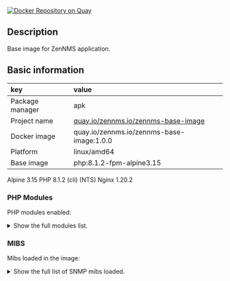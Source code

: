 [![Docker Repository on Quay](https://quay.io/repository/zennms.io/zennms-base-image/status "Docker Repository on Quay")](https://quay.io/repository/zennms.io/zennms-base-image)

## Description

Base image for ZenNMS application.

## Basic information

| key             | value                                                                               |
| :---------------| :---------------------------------------------------------------------------------- |
| Package manager |  apk                                                                                |
| Project name    |  [quay.io/zennms.io/zennms-base-image](HTTPS://quay.io/zennms.io/zennms-base-image) |
| Docker image    |  quay.io/zennms.io/zennms-base-image:1.0.0                                          |
| Platform        |  linux/amd64                                                                        |
| Base image      |  php:8.1.2-fpm-alpine3.15                                                           |

Alpine 3.15
PHP 8.1.2 (cli) (NTS)
Nginx 1.20.2

### PHP Modules

PHP modules enabled:

<details>
  <summary>Show the full modules list.</summary>
  <ul>
    <li>bcmath</li>
    <li>Core</li>
    <li>ctype</li>
    <li>curl</li>
    <li>date</li>
    <li>dom</li>
    <li>fileinfo</li>
    <li>filter</li>
    <li>ftp</li>
    <li>hash</li>
    <li>iconv</li>
    <li>json</li>
    <li>libxml</li>
    <li>mbstring</li>
    <li>mysqlnd</li>
    <li>openssl</li>
    <li>pcre</li>
    <li>PDO</li>
    <li>pdo_sqlite</li>
    <li>pgsql</li>
    <li>Phar</li>
    <li>posix</li>
    <li>readline</li>
    <li>redis</li>
    <li>Reflection</li>
    <li>session</li>
    <li>SimpleXML</li>
    <li>snmp</li>
    <li>sodium</li>
    <li>SPL</li>
    <li>sqlite3</li>
    <li>standard</li>
    <li>tokenizer</li>
    <li>xml</li>
    <li>xmlreader</li>
    <li>xmlwriter</li>
    <li>zlib</li>
  </ul> 
</details>
  
### MIBS

Mibs loaded in the image:

<details>
  <summary>Show the full list of SNMP mibs loaded.</summary>
  <ul>
    <li>AGENTX-MIB</li>
    <li>BRIDGE-MIB</li>
    <li>BRIDGE-OPT-MIB</li>
    <li>BRIDGEEXT-MIB</li>
    <li>DISMAN-EVENT-MIB</li>
    <li>DISMAN-EXPRESSION-MIB</li>
    <li>DISMAN-NSLOOKUP-MIB</li>
    <li>DISMAN-PING-MIB</li>
    <li>DISMAN-SCHEDULE-MIB</li>
    <li>DISMAN-SCRIPT-MIB</li>
    <li>DISMAN-TRACEROUTE-MIB</li>
    <li>ENTITY-MIB</li>
    <li>ENTITY-SENSOR-MIB</li>
    <li>ENTITY-STATE-MIB</li>
    <li>ENTITY-STATE-TC</li>
    <li>ENTITY-STATE-TC-MIB</li>
    <li>EtherLike-MIB</li>
    <li>HCNUM-TC</li>
    <li>HOST-RESOURCES-MIB</li>
    <li>HOST-RESOURCES-TYPES</li>
    <li>IANA-ADDRESS-FAMILY-NUMBERS-MIB</li>
    <li>IANA-LANGUAGE-MIB</li>
    <li>IANA-RTPROTO-MIB</li>
    <li>IANAifType-MIB</li>
    <li>IF-INVERTED-STACK-MIB</li>
    <li>IF-MIB</li>
    <li>INET-ADDRESS-MIB</li>
    <li>IP-FORWARD-MIB</li>
    <li>IP-MIB</li>
    <li>IPV6-FLOW-LABEL-MIB</li>
    <li>IPV6-ICMP-MIB</li>
    <li>IPV6-MIB</li>
    <li>IPV6-TC</li>
    <li>IPV6-TCP-MIB</li>
    <li>IPV6-UDP-MIB</li>
    <li>LM-SENSORS-MIB</li>
    <li>MTA-MIB</li>
    <li>NET-SNMP-AGENT-MIB</li>
    <li>NET-SNMP-EXAMPLES-MIB</li>
    <li>NET-SNMP-EXTEND-MIB</li>
    <li>NET-SNMP-MIB</li>
    <li>NET-SNMP-MONITOR-MIB</li>
    <li>NET-SNMP-PASS-MIB</li>
    <li>NET-SNMP-PERIODIC-NOTIFY-MIB</li>
    <li>NET-SNMP-SYSTEM-MIB</li>
    <li>NET-SNMP-TC</li>
    <li>NET-SNMP-VACM-MIB</li>
    <li>NETWORK-SERVICES-MIB</li>
    <li>NOTIFICATION-LOG-MIB</li>
    <li>RADIUS-ACC-CLIENT-MIB</li>
    <li>RADIUS-ACC-SERVER-MIB</li>
    <li>RADIUS-ACC-SERVER-MIB-IPV6</li>
    <li>RADIUS-ACCOUNTING-MIB</li>
    <li>RADIUS-ACCT-CLIENT-MIB</li>
    <li>RADIUS-ACCT-SERVER-MIB</li>
    <li>RADIUS-AUTH-CLIENT-MIB</li>
    <li>RADIUS-AUTH-CLIENT-MIB-IPV6</li>
    <li>RADIUS-AUTH-SERVER-MIB</li>
    <li>RADIUS-AUTH-SERVER-MIB-IPV6</li>
    <li>RADIUS-DYNAUTH-CLIENT-MIB</li>
    <li>RADIUS-DYNAUTH-SERVER-MIB</li>
    <li>RADIUS-STAT-MIB</li>
    <li>RFC-1215</li>
    <li>RFC1155-SMI</li>
    <li>RFC1212</li>
    <li>RFC1213-MIB</li>
    <li>RFC1381-MIB</li>
    <li>RFC1382-MIB</li>
    <li>RFC1414-MIB</li>
    <li>RMON-MIB</li>
    <li>SCTP-MIB</li>
    <li>SMUX-MIB</li>
    <li>SNMP-COMMUNITY-MIB</li>
    <li>SNMP-FRAMEWORK-MIB</li>
    <li>SNMP-MPD-MIB</li>
    <li>SNMP-NOTIFICATION-MIB</li>
    <li>SNMP-PROXY-MIB</li>
    <li>SNMP-TARGET-MIB</li>
    <li>SNMP-TLS-TM-MIB</li>
    <li>SNMP-TSM-MIB</li>
    <li>SNMP-USER-BASED-SM-MIB</li>
    <li>SNMP-USM-AES-MIB</li>
    <li>SNMP-USM-DH-OBJECTS-MIB</li>
    <li>SNMP-USM-HMAC-SHA2-MIB</li>
    <li>SNMP-VIEW-BASED-ACM-MIB</li>
    <li>SNMPv2-CONF</li>
    <li>SNMPv2-MIB</li>
    <li>SNMPv2-SMI</li>
    <li>SNMPv2-TC</li>
    <li>SNMPv2-TM</li>
    <li>TCP-MIB</li>
    <li>TOKENRING-MIB</li>
    <li>TOKENRING-STATION-SR-MIB</li>
    <li>TRANSPORT-ADDRESS-MIB</li>
    <li>TUNNEL-MIB</li>
    <li>UCD-DEMO-MIB</li>
    <li>UCD-DISKIO-MIB</li>
    <li>UCD-DLMOD-MIB</li>
    <li>UCD-IPFILTER-MIB</li>
    <li>UCD-IPFWACC-MIB</li>
    <li>UCD-SNMP-MIB</li>
    <li>UCD-SNMP-MIB-OLD</li>
    <li>UDP-MIB</li>
  </ul>
</details>

